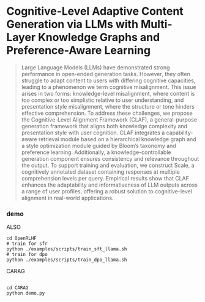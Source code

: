 # Cognitive-Level Adaptive Content Generation via LLMs with Multi-Layer Knowledge Graphs and Preference-Aware Learning
> Large Language Models (LLMs) have demonstrated strong performance in open-ended generation tasks. However, they often struggle to adapt content to users with differing cognitive capacities, leading to a phenomenon we term cognitive misalignment. This issue arises in two forms: knowledge-level misalignment, where content is too complex or too simplistic relative to user understanding, and presentation style misalignment, where the structure or tone hinders effective comprehension. To address these challenges, we propose the Cognitive-Level Alignment Framework (CLAF), a general-purpose generation framework that aligns both knowledge complexity and presentation style with user cognition. CLAF integrates a capability-aware retrieval module based on a hierarchical knowledge graph and a style optimization module guided by Bloom’s taxonomy and preference learning. Additionally, a knowledge-controllable generation component ensures consistency and relevance throughout the output. To support training and evaluation, we construct Scale, a cognitively annotated dataset containing responses at multiple comprehension levels per query. Empirical results show that CLAF enhances the adaptability and informativeness of LLM outputs across a range of user profiles, offering a robust solution to cognitive-level alignment in real-world applications.


### demo

ALSO

``` shell
cd OpenRLHF
# train for sfr
python ./examples/scripts/train_sft_llama.sh
# train for dpo
python ./examples/scripts/train_dpo_llama.sh
```

CARAG
``` shell

cd CARAG
python demo.py

```

